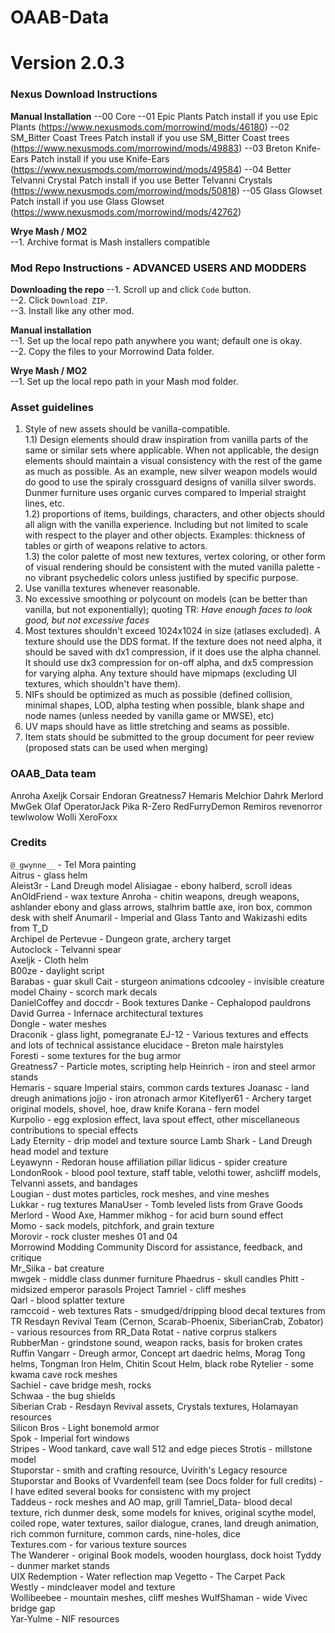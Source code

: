 # OAAB-Data
# Version 2.0.3

### Nexus Download Instructions
**Manual Installation**
--00 Core
--01 Epic Plants Patch				install if you use Epic Plants (https://www.nexusmods.com/morrowind/mods/46180)
--02 SM_Bitter Coast Trees Patch	install if you use SM_Bitter Coast trees (https://www.nexusmods.com/morrowind/mods/49883)
--03 Breton Knife-Ears Patch		install if you use Knife-Ears (https://www.nexusmods.com/morrowind/mods/49584)
--04 Better Telvanni Crystal Patch	install if you use Better Telvanni Crystals (https://www.nexusmods.com/morrowind/mods/50818)
--05 Glass Glowset Patch			install if you use Glass Glowset (https://www.nexusmods.com/morrowind/mods/42762)


**Wrye Mash / MO2**  
--1. Archive format is Mash installers compatible

### Mod Repo Instructions - ADVANCED USERS AND MODDERS
**Downloading the repo**
--1. Scroll up and click `Code` button.  
--2. Click `Download ZIP`.  
--3. Install like any other mod.  
  
**Manual installation**  
--1. Set up the local repo path anywhere you want; default one is okay.  
--2. Copy the files to your Morrowind Data folder.  

**Wrye Mash / MO2**  
--1. Set up the local repo path in your Mash mod folder.  

### Asset guidelines
1) Style of new assets should be vanilla-compatible.  
1.1) Design elements should draw inspiration from vanilla parts of the same or similar sets where applicable. When not applicable, the design elements should maintain a visual consistency with the rest of the game as much as possible. As an example, new silver weapon models would do good to use the spiraly crossguard designs of vanilla silver swords. Dunmer furniture uses organic curves compared to Imperial straight lines, etc.  
1.2) proportions of items, buildings, characters, and other objects should all align with the vanilla experience. Including but not limited to scale with respect to the player and other objects. Examples: thickness of tables or girth of weapons relative to actors.  
1.3) the color palette of most new textures, vertex coloring, or other form of visual rendering should be consistent with the muted vanilla palette - no vibrant psychedelic colors unless justified by specific purpose.  
2) Use vanilla textures whenever reasonable.  
3) No excessive smoothing or polycount on models (can be better than vanilla, but not exponentially); quoting TR: *Have enough faces to look good, but not excessive faces*  
4) Most textures shouldn't exceed 1024x1024 in size (atlases excluded). A texture should use the DDS format. If the texture does not need alpha, it should be saved with dx1 compression, if it does use the alpha channel. It should use dx3 compression for on-off alpha, and dx5 compression for varying alpha. Any texture should have mipmaps (excluding UI textures, which shouldn't have them).  
5) NIFs should be optimized as much as possible (defined collision, minimal shapes, LOD, alpha testing when possible, blank shape and node names (unless needed by vanilla game or MWSE), etc)  
6) UV maps should have as little stretching and seams as possible.  
7) Item stats should be submitted to the group document for peer review (proposed stats can be used when merging)  

  
### OAAB_Data team
Anroha
Axeljk
Corsair
Endoran
Greatness7
Hemaris
Melchior Dahrk
Merlord
MwGek
Olaf
OperatorJack
Pika
R-Zero
RedFurryDemon 
Remiros
revenorror
tewlwolow
Wolli
XeroFoxx

  
### Credits
`@_gwynne__` - Tel Mora painting  
Aitrus - glass helm  
Aleist3r - Land Dreugh model
Alisiagae - ebony halberd, scroll ideas
AnOldFriend - wax texture
Anroha - chitin weapons, dreugh weapons, ashlander ebony and glass arrows, stalhrim battle axe, iron box, common desk with shelf
Anumaril - Imperial and Glass Tanto and Wakizashi edits from T_D  
Archipel de Pertevue - Dungeon grate, archery target  
Autoclock - Telvanni spear  
Axeljk - Cloth helm  
B00ze - daylight script  
Barabas - guar skull
Cait - sturgeon animations
cdcooley - invisible creature model
Chainy - scorch mark decals  
DanielCoffey and doccdr - Book textures
Danke - Cephalopod pauldrons  
David Gurrea - Infernace architectural textures  
Dongle - water meshes  
Draconik - glass light, pomegranate
EJ-12 - Various textures and effects and lots of technical assistance
elucidace - Breton male hairstyles  
Foresti - some textures for the bug armor  
Greatness7 - Particle motes, scripting help
Heinrich - iron and steel armor stands  
Hemaris - square Imperial stairs, common cards textures
Joanasc - land dreugh animations
jojjo - iron atronach armor
Kiteflyer61 - Archery target original models, shovel, hoe, draw knife
Korana - fern model  
Kurpolio - egg explosion effect, lava spout effect, other miscellaneous contributions to special effects  
Lady Eternity - drip model and texture source
Lamb Shark - Land Dreugh head model and texture  
Leyawynn - Redoran house affiliation pillar
lidicus - spider creature  
LondonRook - blood pool texture, staff table, velothi tower, ashcliff models, Telvanni assets, and bandages  
Lougian - dust motes particles, rock meshes, and vine meshes  
Lukkar - rug textures
ManaUser - Tomb leveled lists from Grave Goods  
Merlord - Wood Axe, Hammer
mikhog - for acid burn sound effect  
Momo - sack models, pitchfork, and grain texture  
Morovir - rock cluster meshes 01 and 04  
Morrowind Modding Community Discord for assistance, feedback, and critique  
Mr_Siika - bat creature  
mwgek - middle class dunmer furniture
Phaedrus - skull candles
Phitt - midsized emperor parasols
Project Tamriel - cliff meshes  
Qarl - blood splatter texture  
ramccoid - web textures
Rats - smudged/dripping blood decal textures from TR
Resdayn Revival Team (Cernon, Scarab-Phoenix, SiberianCrab, Zobator) - various resources from RR_Data
Rotat - native corprus stalkers  
RubberMan - grindstone sound, weapon racks, basis for broken crates
Ruffin Vangarr - Dreugh armor, Concept art daedric helms, Morag Tong helms, Tongman Iron Helm, Chitin Scout Helm, black robe
Rytelier - some kwama cave rock meshes  
Sachiel - cave bridge mesh, rocks  
Schwaa - the bug shields  
Siberian Crab - Resdayn Revival assets, Crystals textures, Holamayan resources  
Silicon Bros - Light bonemold armor  
Spok - Imperial fort windows  
Stripes - Wood tankard, cave wall 512 and edge pieces
Strotis - millstone model  
Stuporstar - smith and crafting resource, Uvirith's Legacy resource
Stuporstar and Books of Vvardenfell team (see Docs folder for full credits) - I have edited several books for consistenc with my project  
Taddeus - rock meshes and AO map, grill
Tamriel_Data- blood decal texture, rich dunmer desk, some models for knives, original scythe model, coiled rope, water textures, sailor dialogue, cranes, land dreugh animation, rich common furniture, common cards, nine-holes, dice  
Textures.com - for various texture sources  
The Wanderer - original Book models, wooden hourglass, dock hoist
Tyddy - dunmer market stands  
UIX Redemption - Water reflection map
Vegetto - The Carpet Pack  
Westly - mindcleaver model and texture  
Wollibeebee - mountain meshes, cliff meshes
WulfShaman - wide Vivec bridge gap  
Yar-Yulme - NIF resources  
